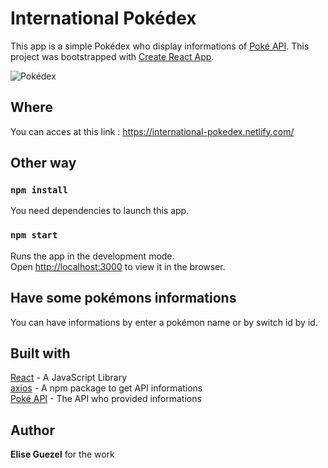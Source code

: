 # International Pokédex

This app is a simple Pokédex who display informations of [Poké API](https://pokeapi.co/).
This project was bootstrapped with [Create React App](https://github.com/facebook/create-react-app).

![Pokédex](https://zupimages.net/up/19/46/79ws.png)

## Where

You can acces at this link : https://international-pokedex.netlify.com/

## Other way

### `npm install`

You need dependencies to launch this app.

### `npm start`

Runs the app in the development mode.<br />
Open [http://localhost:3000](http://localhost:3000) to view it in the browser.

## Have some pokémons informations

You can have informations by enter a pokémon name or by switch id by id.

## Built with

[React](https://reactjs.org/) - A JavaScript Library  
[axios](https://www.npmjs.com/package/axios) -  A npm package to get API informations  
[Poké API](https://pokeapi.co/) - The API who provided informations

## Author 

**Elise Guezel** for the work

